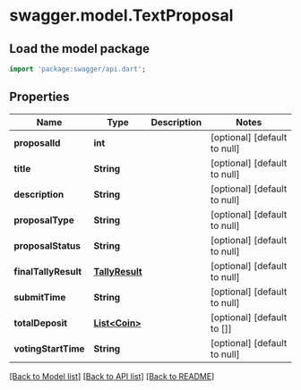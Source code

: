 # swagger.model.TextProposal

## Load the model package
```dart
import 'package:swagger/api.dart';
```

## Properties
Name | Type | Description | Notes
------------ | ------------- | ------------- | -------------
**proposalId** | **int** |  | [optional] [default to null]
**title** | **String** |  | [optional] [default to null]
**description** | **String** |  | [optional] [default to null]
**proposalType** | **String** |  | [optional] [default to null]
**proposalStatus** | **String** |  | [optional] [default to null]
**finalTallyResult** | [**TallyResult**](TallyResult.md) |  | [optional] [default to null]
**submitTime** | **String** |  | [optional] [default to null]
**totalDeposit** | [**List&lt;Coin&gt;**](Coin.md) |  | [optional] [default to []]
**votingStartTime** | **String** |  | [optional] [default to null]

[[Back to Model list]](../README.md#documentation-for-models) [[Back to API list]](../README.md#documentation-for-api-endpoints) [[Back to README]](../README.md)



